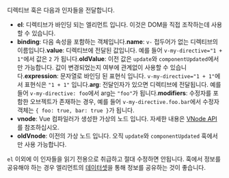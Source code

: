 디렉티브 훅은 다음과 인자들을 전달합니다.

- **el**: 디렉티브가 바인딩 되는 엘리먼트 입니다. 이것은 DOM을 직접 조작하는데 사용할 수 있습니다.
- **binding**: 다음 속성을 포함하는 객체입니다.**name**: `v-` 접두어가 없는 디렉티브의 이름입니다.**value**: 디렉티브에 전달된 값입니다. 예를 들어 `v-my-directive="1 + 1"`에서 값은 `2` 가 됩니다.**oldValue**: 이전 값은 `update`와 `componentUpdated`에서만 가능합니다. 값이 변경되었는지 여부에 관계없이 사용할 수 있습니다.**expression**: 문자열로 바인딩 된 표현식 입니다. `v-my-directive="1 + 1"`에서 표현식은 `"1 + 1"` 입니다.**arg**: 전달인자가 있으면 디렉티브에 전달됩니다. 예를 들어 `v-my-directive: foo`에서 arg는 `"foo"`가 됩니다.**modifiers**: 수정자를 포함한 오브젝트가 존재하는 경우, 예를 들어 `v-my-directive.foo.bar`에서 수정자 객체는 `{ foo: true, bar: true }`가 됩니다.
- **vnode**: Vue 컴파일러가 생성한 가상의 노드 입니다. 자세한 내용은 [VNode API](https://kr.vuejs.org/v2/api/#VNode-Interface)를 참조하십시오.
- **oldVnode**: 이전의 가상 노드 입니다. 오직 `update`와 `componentUpdated` 훅에서만 사용 가능합니다.

`el` 이외에 이 인자들을 읽기 전용으로 취급하고 절대 수정하면 안됩니다. 훅에서 정보를 공유해야 하는 경우 엘리먼트의 [데이터셋](https://developer.mozilla.org/en-US/docs/Web/API/HTMLElement/dataset)을 통해 정보를 공유하는 것이 좋습니다.